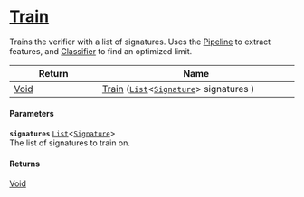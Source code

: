 # [Train](./Verifier--Train.md)

Trains the verifier with a list of signatures. Uses the [Pipeline](https://github.com/sigstat/sigstat/blob/develop/docs/md/SigStat/Common/Model/Verifier.md) to extract features,  and [Classifier](https://github.com/sigstat/sigstat/blob/develop/docs/md/SigStat/Common/Model/Verifier.md) to find an optimized limit.

| Return<div><a href="#"><img width=225></a></div> | Name<div><a href="#"><img width=525></a></div> | 
| --- | --- | 
| [Void](https://docs.microsoft.com/en-us/dotnet/api/System.Void) | [Train](./Verifier--Train.md) ([`List`](https://docs.microsoft.com/en-us/dotnet/api/System.Collections.Generic.List-1)\<[`Signature`](./../../Signature.md)> signatures ) | 


#### Parameters
**`signatures`**  [`List`](https://docs.microsoft.com/en-us/dotnet/api/System.Collections.Generic.List-1)\<[`Signature`](./../../Signature.md)><br>The list of signatures to train on.
#### Returns
[Void](https://docs.microsoft.com/en-us/dotnet/api/System.Void)<br>
